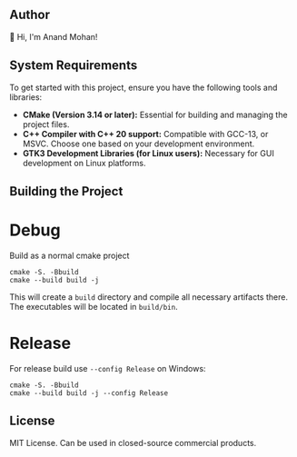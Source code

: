 ## Author

👋 Hi, I'm Anand Mohan!

## System Requirements

To get started with this project, ensure you have the following tools and libraries:

- **CMake (Version 3.14 or later):** Essential for building and managing the project files.
- **C++ Compiler with C++ 20 support:** Compatible with GCC-13, or MSVC. Choose one based on your development environment.
- **GTK3 Development Libraries (for Linux users):** Necessary for GUI development on Linux platforms.

## Building the Project

# Debug

Build as a normal cmake project

```
cmake -S. -Bbuild
cmake --build build -j
```

This will create a `build` directory and compile all necessary artifacts there.
The executables will be located in `build/bin`.

# Release

For release build use `--config Release` on Windows:

```
cmake -S. -Bbuild
cmake --build build -j --config Release
```

## License

MIT License. Can be used in closed-source commercial products.
